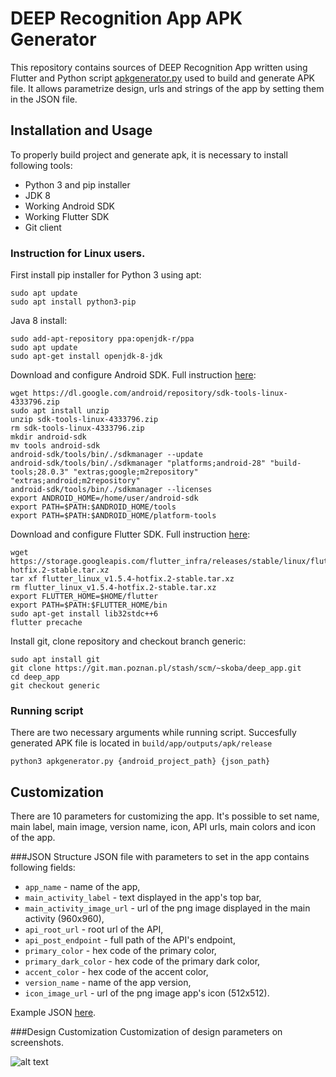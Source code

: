 # DEEP Recognition App APK Generator
This repository contains sources of DEEP Recognition App written using Flutter and Python script [apkgenerator.py](apkgenerator.py) used to build and generate APK file. It allows parametrize design, urls and strings of the app by setting them in the JSON file.

## Installation and Usage
To properly build project and generate apk, it is necessary to install following tools:

* Python 3 and pip installer
* JDK 8
* Working Android SDK
* Working Flutter SDK
* Git client

### Instruction for Linux users.
First install pip installer for Python 3 using apt:

```
sudo apt update
sudo apt install python3-pip
```

Java 8 install:

```
sudo add-apt-repository ppa:openjdk-r/ppa
sudo apt update
sudo apt-get install openjdk-8-jdk
```

Download and configure Android SDK. Full instruction [here](https://github.com/codepath/android_guides/wiki/Installing-Android-SDK-Tools#installing-the-android-sdk-manual-way):

```
wget https://dl.google.com/android/repository/sdk-tools-linux-4333796.zip
sudo apt install unzip
unzip sdk-tools-linux-4333796.zip
rm sdk-tools-linux-4333796.zip
mkdir android-sdk
mv tools android-sdk
android-sdk/tools/bin/./sdkmanager --update
android-sdk/tools/bin/./sdkmanager "platforms;android-28" "build-tools;28.0.3" "extras;google;m2repository" "extras;android;m2repository"
android-sdk/tools/bin/./sdkmanager --licenses
export ANDROID_HOME=/home/user/android-sdk
export PATH=$PATH:$ANDROID_HOME/tools 
export PATH=$PATH:$ANDROID_HOME/platform-tools
```
Download and configure Flutter SDK. Full instruction [here](https://flutter.dev/docs/get-started/install):

```
wget https://storage.googleapis.com/flutter_infra/releases/stable/linux/flutter_linux_v1.5.4-hotfix.2-stable.tar.xz
tar xf flutter_linux_v1.5.4-hotfix.2-stable.tar.xz
rm flutter_linux_v1.5.4-hotfix.2-stable.tar.xz
export FLUTTER_HOME=$HOME/flutter
export PATH=$PATH:$FLUTTER_HOME/bin
sudo apt-get install lib32stdc++6
flutter precache
```

Install git, clone repository and checkout branch generic:

```
sudo apt install git
git clone https://git.man.poznan.pl/stash/scm/~skoba/deep_app.git 
cd deep_app
git checkout generic
```
### Running script
There are two necessary arguments while running script. Succesfully generated APK file is located in `build/app/outputs/apk/release`

```
python3 apkgenerator.py {android_project_path} {json_path}
```

## Customization
There are 10 parameters for customizing the app. It's possible to set name, main label, main image, version name, icon, API urls, main colors and icon of the app. 

###JSON Structure
JSON file with parameters to set in the app contains following fields:

* `app_name` - name of the app,
* `main_activity_label` - text displayed in the app's top bar,
* `main_activity_image_url` - url of the png image displayed in the main activity (960x960),
* `api_root_url` - root url of the API,
* `api_post_endpoint` - full path of the API's endpoint,
* `primary_color` - hex code of the primary color,
* `primary_dark_color` - hex code of the primary dark color,
* `accent_color` - hex code of the accent color,
* `version_name` - name of the app version,
* `icon_image_url` - url of the png image app's icon (512x512).

Example JSON [here](example_test.json).

###Design Customization
Customization of design parameters on screenshots.

![alt text](https://box.psnc.pl/f/5d3a22dfc6/?raw=1)